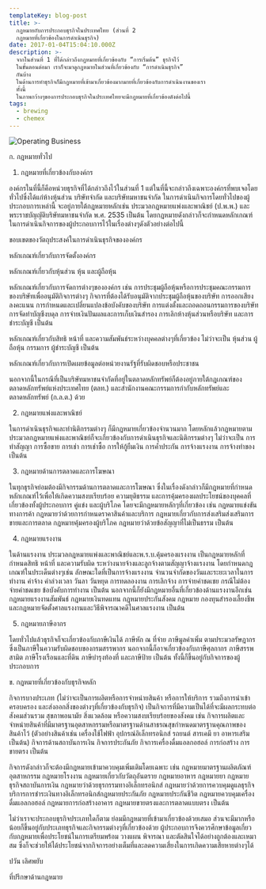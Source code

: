 ```yaml
---
templateKey: blog-post
title: >-
  กฎหมายกับการประกอบธุรกิจในประเทศไทย (ส่วนที่ 2
  กฎหมายที่เกี่ยวข้องในการดำเนินธุรกิจ)
date: 2017-01-04T15:04:10.000Z
description: >-
  จากในส่วนที่ 1 ที่ได้กล่าวถึงกฎหมายที่เกี่ยวข้องกับ “การเริ่มต้น” ธุรกิจไว้
  ในขั้นตอนต่อมา เราก็จะมาดูกฎหมายในส่วนที่เกี่ยวข้องกับ “การดำเนินธุรกิจ”
  กันบ้าง
  ในด้านการทำธุรกิจก็มีกฎหมายที่เข้ามาเกี่ยวข้องมากมายที่เกี่ยวข้องกับการดำเนินงานของเรา
  ทั้งนี้
  ในภาพกว้างๆของการประกอบธุรกิจในประเทศไทยจะมีกฎหมายที่เกี่ยวข้องดังต่อไปนี้
tags:
  - brewing
  - chemex
---
```

![Operating Business](/img/do-business-part2-th.png)

ก. กฎหมายทั่วไป



 



1. กฎหมายที่เกี่ยวข้องกับองค์กร



 



องค์กรในที่นี้ก็คือหน่วยธุรกิจที่ได้กล่าวถึงไว้ในส่วนที่ 1 แต่ในที่นี้จะกล่าวถึงเฉพาะองค์กรที่พบเจอโดยทั่วไปซึ่งได้แก่ห้างหุ้นส่วน บริษัทจำกัด และบริษัทมหาชนจำกัด ในการดำเนินกิจการโดยทั่วไปของผู้ประกอบการเหล่านี้ จะอยู่ภายใต้กฎหมายหลักเช่น ประมวลกฎหมายแพ่งและพาณิชย์ (ป.พ.พ.) และพระราชบัญญัติบริษัทมหาชนจำกัด พ.ศ. 2535 เป็นต้น โดยกฎหมายดังกล่าวก็จะกำหนดหลักเกณฑ์ในการดำเนินกิจการของผู้ประกอบการไว้ในเรื่องต่างๆดังตัวอย่างต่อไปนี้



 



ขอบเขตของวัตถุประสงค์ในการดำเนินธุรกิจขององค์กร

หลักเกณฑ์เกี่ยวกับการจัดตั้งองค์กร

หลักเกณฑ์เกี่ยวกับหุ้นส่วน หุ้น และผู้ถือหุ้น

หลักเกณฑ์เกี่ยวกับการจัดการต่างๆขององค์กร เช่น การประชุมผู้ถือหุ้นหรือการประชุมคณะกรรมการของบริษัทเพื่ออนุมัติกิจการต่างๆ กิจการที่ต้องได้รับอนุมัติจากประชุมผู้ถือหุ้นของบริษัท การออกเสียงลงคะแนน การกำหนดและเปลี่ยนแปลงข้อบังคับของบริษัท การแต่งตั้งและถอดถอนกรรมการของบริษัท การจัดทำบัญชีงบดุล การจ่ายเงินปันผลและการเก็บเงินสำรอง การเลิกห้างหุ้นส่วนหรือบริษัท และการชำระบัญชี เป็นต้น

หลักเกณฑ์เกี่ยวกับสิทธิ หน้าที่ และความสัมพันธ์ระหว่างบุคคลต่างๆที่เกี่ยวข้อง ไม่ว่าจะเป็น หุ้นส่วน ผู้ถือหุ้น กรรมการ ผู้ชำระบัญชี เป็นต้น

หลักเกณฑ์เกี่ยวกับการเปิดเผยข้อมูลต่อหน่วยงานรัฐที่รับผิดชอบหรือประชาชน

 



นอกจากนี้ในกรณีที่เป็นบริษัทมหาชนจำกัดที่อยู่ในตลาดหลักทรัพย์ก็ต้องอยู่ภายใต้กฎเกณฑ์ของตลาดหลักทรัพย์แห่งประเทศไทย (ตลท.) และสำนักงานคณะกรรมการกำกับหลักทรัพย์และตลาดหลักทรัพย์ (ก.ล.ต.) ด้วย



 



2. กฎหมายแพ่งและพาณิชย์



 



ในการดำเนินธุรกิจและทำนิติกรรมต่างๆ ก็มีกฎหมายเกี่ยวข้องจำนวนมาก โดยหลักแล้วกฎหมายตามประมวลกฎหมายแพ่งและพาณิชย์ก็จะเกี่ยวข้องกับการดำเนินธุรกิจและนิติกรรมต่างๆ ไม่ว่าจะเป็น การทำสัญญา การซื้อขาย การเช่า การเช่าซื้อ การให้กู้ยืมเงิน การค้ำประกัน การจ้างแรงงาน การจ้างทำของ เป็นต้น



 



3. กฎหมายด้านการตลาดและการโฆษณา



 



ในทุกธุรกิจย่อมต้องมีกิจกรรมด้านการตลาดและการโฆษณา ซึ่งในเรื่องดังกล่าวก็มีกฎหมายที่กำหนดหลักเกณฑ์ไว้เพื่อให้เกิดความสงบเรียบร้อย ความยุติธรรม และการคุ้มครองผลประโยชน์ของบุคคลที่เกี่ยวข้องทั้งผู้ประกอบการ คู่แข่ง และผู้บริโภค โดยจะมีกฎหมายหลักๆที่เกี่ยวข้อง เช่น กฎหมายแข่งขันทางการค้า กฎหมายว่าด้วยการกำหนดราคาสินค้าและบริการ กฎหมายเกี่ยวกับการส่งเสริมส่งเสริมการขายและการตลาด กฎหมายคุ้มครองผู้บริโภค กฎหมายว่าด้วยข้อสัญญาที่ไม่เป็นธรรม เป็นต้น



 



4. กฎหมายแรงงาน



 



ในด้านแรงงาน ประมวลกฎหมายแพ่งและพาณิชย์และพ.ร.บ.คุ้มครองแรงงาน เป็นกฎหมายหลักที่กำหนดสิทธิ หน้าที่ และความรับผิด ระหว่างนายจ้างและลูกจ้างตามสัญญาจ้างแรงงาน โดยกำหนดกฎเกณฑ์ในประเด็นต่างๆเช่น ลักษณะใดที่เป็นการจ้างแรงงาน จำนวนจำกัดของวันและระยะเวลาในการทำงาน ค่าจ้าง ค่าล่วงเวลา วันลา วันหยุด การทดลองงาน การเลิกจ้าง การจ่ายค่าชดเชย กรณีไม่ต้องจ่ายค่าชดเชย ข้อบังคับการทำงาน เป็นต้น นอกจากนี้ก็ยังมีกฎหมายอื่นที่เกี่ยวข้องด้านแรงงานอีกเช่น กฎหมายแรงงานสัมพันธ์ กฎหมายเงินทดแทน กฎหมายประกันสังคม กฎหมาย กองทุนสำรองเลี้ยงชีพ และกฎหมายจัดตั้งศาลแรงงานและวิธีพิจารณาคดีในศาลแรงงาน เป็นต้น



 



5. กฎหมายภาษีอากร



 



โดยทั่วไปแล้วธุรกิจก็จะเกี่ยวข้องกับภาษีเงินได้ ภาษีหัก ณ ที่จ่าย ภาษีมูลค่าเพิ่ม ตามประมวลรัษฎากรซึ่งเป็นภาษีในความรับผิดชอบของกรมสรรพากร นอกจากนี้ก็อาจเกี่ยวข้องกับภาษีศุลกากร ภาษีสรรพสามิต ภาษีโรงเรือนและที่ดิน ภาษีบำรุงท้องที่ และภาษีป้าย เป็นต้น ทั้งนี้ก็ขึ้นอยู่กับกิจการของผู้ประกอบการ



 



ข. กฎหมายที่เกี่ยวข้องกับธุรกิจหลัก



 



กิจการบางประเภท (ไม่ว่าจะเป็นการผลิตหรือการจำหน่ายสินค้า หรือการให้บริการ รวมถึงการนำเข้า ครอบครอง และส่งออกสิ่งของต่างๆที่เกี่ยวข้องกับธุรกิจ) เป็นกิจการที่มีความเป็นได้ที่จะมีผลกระทบต่อสังคมส่วนรวม สุขภาพอนามัย สิ่งแวดล้อม หรือความสงบเรียบร้อยของสังคม เช่น กิจการผลิตและจำหน่ายสินค้าที่มีมาตรฐานอุตสาหกรรมหรือมาตรฐานด้านสาธรณสุขกำหนดมาตรฐานคุณภาพของสินค้าไว้ (ตัวอย่างสินค้าเช่น เครื่องใช้ไฟฟ้า อุปกรณ์อิเล็กทรอนิกส์ รถยนต์ สารเคมี ยา อาหารเสริม เป็นต้น)  กิจการด้านสถาบันการเงิน กิจการประกันภัย กิจการเครื่องดื่มแอลกอฮอล์ การก่อสร้าง การขายตรง เป็นต้น



 



กิจการดังกล่าวก็จะต้องมีกฎหมายเข้ามาควบคุมเพิ่มเติมโดยเฉพาะ เช่น กฎหมายมาตรฐานผลิตภัณฑ์อุตสาหกรรม กฎหมายโรงงาน กฎหมายเกี่ยวกับวัตถุอันตราย กฎหมายอาหาร กฎหมายยา กฎหมายธุรกิจสถาบันการเงิน  กฎหมายว่าด้วยธุรกรรมทางอิเล็กทรอนิกส์ กฎหมายว่าด้วยการควบคุมดูแลธุรกิจบริการการชำระเงินทางอิเล็กทรอนิกส์กฎหมายประกันภัย กฎหมายประกันชีวิต กฎหมายควบคุมเครื่องดื่มแอลกอฮอล์ กฎหมายการก่อสร้างอาคาร กฎหมายขายตรงและการตลาดแบบตรง เป็นต้น



 



ไม่ว่าเราจะประกอบธุรกิจประเภทใดก็ตาม ย่อมมีกฎหมายที่เข้ามาเกี่ยวข้องด้วยเสมอ ส่วนจะมีมากหรือน้อยก็ขึ้นอยู่กับประเภทธุรกิจและกิจกรรมต่างๆที่เกี่ยวข้องด้วย ผู้ประกอบการจึงควรศึกษาข้อมูลเกี่ยวกับกฎหมายเพื่อประโยชน์ในการเตรียมพร้อม วางแผน พิจารณา และตัดสินใจได้อย่างถูกต้องและเหมาสม ซึ่งก็จะช่วยให้ได้ประโยชน์จากกิจการอย่างเต็มที่และลดความเสี่ยงในการเกิดความเสียหายต่างๆได้



 



ปวัน เลิศพยับ

ที่ปรึกษาด้านกฎหมาย
